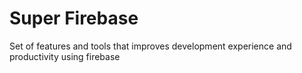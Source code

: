 # Super Firebase

Set of features and tools that improves development experience and productivity using firebase
